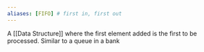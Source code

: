 ```yaml
---
aliases: [FIFO] # first in, first out
---
```


A [[Data Structure]] where the first element added is the first to be processed. Similar to a queue in a bank
